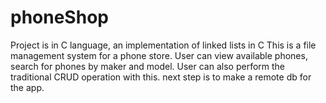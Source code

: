 # phoneShop
Project is in C language, an implementation of linked lists in C
This is a file management system for a phone store.
User can view available phones, search for phones by maker and model.
User can also perform the traditional CRUD operation with this.
next step is to make a remote db for the app.
